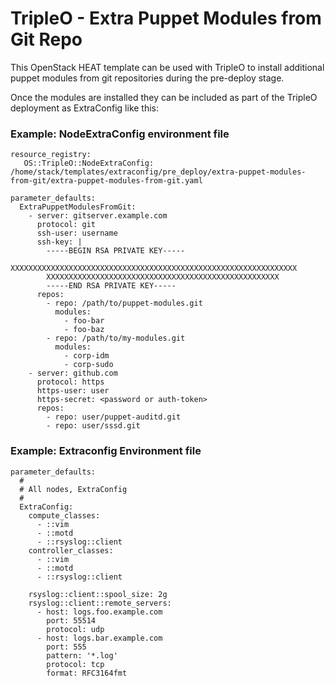 # TripleO - Extra Puppet Modules from Git Repo

This OpenStack HEAT template can be used with TripleO to install additional
puppet modules from git repositories during the pre-deploy stage.

Once the modules are installed they can be included as part of the TripleO
deployment as ExtraConfig like this:


### Example: NodeExtraConfig environment file
```
resource_registry:
   OS::TripleO::NodeExtraConfig: /home/stack/templates/extraconfig/pre_deploy/extra-puppet-modules-from-git/extra-puppet-modules-from-git.yaml

parameter_defaults:
  ExtraPuppetModulesFromGit:
    - server: gitserver.example.com
      protocol: git
      ssh-user: username
      ssh-key: |
        -----BEGIN RSA PRIVATE KEY-----
        XXXXXXXXXXXXXXXXXXXXXXXXXXXXXXXXXXXXXXXXXXXXXXXXXXXXXXXXXXXXXXXX
        XXXXXXXXXXXXXXXXXXXXXXXXXXXXXXXXXXXXXXXXXXXXXXXXXXXX
        -----END RSA PRIVATE KEY-----
      repos:
        - repo: /path/to/puppet-modules.git
          modules:
            - foo-bar
            - foo-baz
        - repo: /path/to/my-modules.git
          modules:
            - corp-idm
            - corp-sudo
    - server: github.com
      protocol: https
      https-user: user
      https-secret: <password or auth-token>
      repos:
        - repo: user/puppet-auditd.git
        - repo: user/sssd.git
```


### Example: Extraconfig Environment file
```
parameter_defaults:
  #
  # All nodes, ExtraConfig
  #
  ExtraConfig:
    compute_classes:
      - ::vim
      - ::motd
      - ::rsyslog::client
    controller_classes:
      - ::vim
      - ::motd
      - ::rsyslog::client

    rsyslog::client::spool_size: 2g
    rsyslog::client::remote_servers:
      - host: logs.foo.example.com
        port: 55514
        protocol: udp
      - host: logs.bar.example.com
        port: 555
        pattern: '*.log'
        protocol: tcp
        format: RFC3164fmt
```

